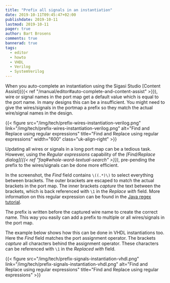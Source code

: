 ```yaml
---
title: "Prefix all signals in an instantiation"
date: 2019-10-11T09:45:47+02:00
publishdate: 2019-10-11
lastmod: 2019-10-11
pager: true
author: Bart Brosens
comments: true
bannerad: true
tags:
  - editor
  - howto
  - VHDL
  - Verilog
  - SystemVerilog
---
```


When you auto-complete an instantiation using the Sigasi Studio [Content Assist]({{< ref "/manual/editor#auto-complete-and-content-assist" >}}),
wire or signal names in the port map get a default value which is equal to the port name.
In many designs this can be a insufficient.
You might need to give the wires/signals in the portmap a prefix so they match the actual wire/signal names in the design.

{{< figure src="/img/tech/prefix-wires-instantiation-verilog.png" link="/img/tech/prefix-wires-instantiation-verilog.png" alt="Find and Replace using regular expressions" title="Find and Replace using regular expressions" width="600" class="uk-align-right" >}}

Updating all wires or signals in a long port map can be a tedious task.
However, using the *Regular expressions* capability of the
*[Find/Replace dialog]({{< ref "faq#whole-word-textual-search" >}})*,
pre-pending the prefix to the wires/signals can be done more efficient.

In the screenshot, the *Find* field contains `\((.*)\)` to select everything between brackets.
The outer brackets are escaped to match the actual brackets in the port map.
The inner brackets *capture* the text between the brackets, which is back referenced with `\1` in the *Replace with* field.
More information on this regular expression can be found in the [Java regex tutorial][javaregex].

The prefix is written before the captured wire name to create the correct name.
This way you easily can add a prefix to multiple or all wires/signals in the port map.

The example below shows how this can be done in VHDL instantiations too.
Here the *Find* field matches the port assignment operator.
The brackets *capture* all characters behind the assignment operator.
These characters can be referenced with `\1` in the *Replaced with* field.

{{< figure src="/img/tech/prefix-signals-instantiation-vhdl.png" link="/img/tech/prefix-signals-instantiation-vhdl.png" alt="Find and Replace using regular expressions" title="Find and Replace using regular expressions" >}}

[javaregex]: https://www.vogella.com/tutorials/JavaRegularExpressions/article.html#grouping-and-back-reference
